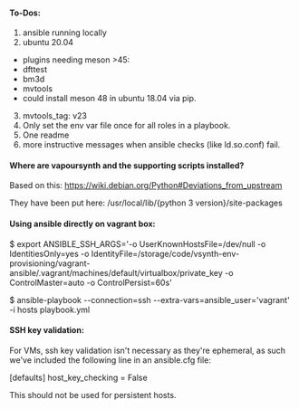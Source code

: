 #### To-Dos:
1. ansible running locally
2. ubuntu 20.04
  - plugins needing meson >45:
   - dfttest
   - bm3d
   - mvtools
   - could install meson 48 in ubuntu 18.04 via pip.
3. mvtools_tag: v23
4. Only set the env var file once for all roles in a playbook.
5. One readme
6. more instructive messages when ansible checks (like ld.so.conf) fail.

#### Where are vapoursynth and the supporting scripts installed?
Based on this: https://wiki.debian.org/Python#Deviations_from_upstream

They have been put here: /usr/local/lib/{python 3 version}/site-packages


#### Using ansible directly on vagrant box:
$ export ANSIBLE_SSH_ARGS='-o UserKnownHostsFile=/dev/null -o IdentitiesOnly=yes -o IdentityFile=/storage/code/vsynth-env-provisioning/vagrant-ansible/.vagrant/machines/default/virtualbox/private_key -o ControlMaster=auto -o ControlPersist=60s'

$ ansible-playbook --connection=ssh --extra-vars=ansible_user\=\'vagrant\' -i hosts playbook.yml


#### SSH key validation:
For VMs, ssh key validation isn't necessary as they're ephemeral, as such we've included the following line in an ansible.cfg file:

[defaults]
host_key_checking = False

This should not be used for persistent hosts.
